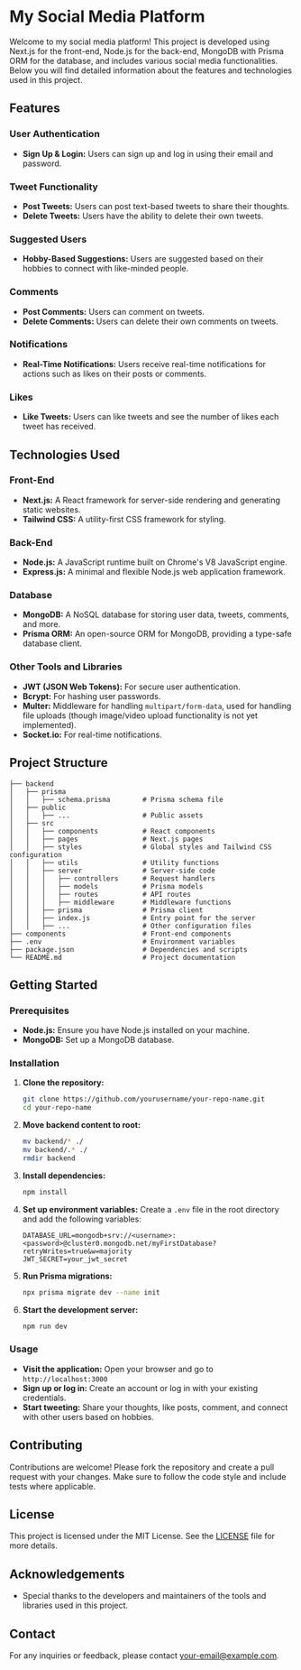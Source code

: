 # My Social Media Platform

Welcome to my social media platform! This project is developed using Next.js for the front-end, Node.js for the back-end, MongoDB with Prisma ORM for the database, and includes various social media functionalities. Below you will find detailed information about the features and technologies used in this project.

## Features

### User Authentication
- **Sign Up & Login:** Users can sign up and log in using their email and password.

### Tweet Functionality
- **Post Tweets:** Users can post text-based tweets to share their thoughts.
- **Delete Tweets:** Users have the ability to delete their own tweets.

### Suggested Users
- **Hobby-Based Suggestions:** Users are suggested based on their hobbies to connect with like-minded people.

### Comments
- **Post Comments:** Users can comment on tweets.
- **Delete Comments:** Users can delete their own comments on tweets.

### Notifications
- **Real-Time Notifications:** Users receive real-time notifications for actions such as likes on their posts or comments.

### Likes
- **Like Tweets:** Users can like tweets and see the number of likes each tweet has received.

## Technologies Used

### Front-End
- **Next.js:** A React framework for server-side rendering and generating static websites.
- **Tailwind CSS:** A utility-first CSS framework for styling.

### Back-End
- **Node.js:** A JavaScript runtime built on Chrome's V8 JavaScript engine.
- **Express.js:** A minimal and flexible Node.js web application framework.

### Database
- **MongoDB:** A NoSQL database for storing user data, tweets, comments, and more.
- **Prisma ORM:** An open-source ORM for MongoDB, providing a type-safe database client.

### Other Tools and Libraries
- **JWT (JSON Web Tokens):** For secure user authentication.
- **Bcrypt:** For hashing user passwords.
- **Multer:** Middleware for handling `multipart/form-data`, used for handling file uploads (though image/video upload functionality is not yet implemented).
- **Socket.io:** For real-time notifications.

## Project Structure

```plaintext
├── backend
│   ├── prisma
│   │   ├── schema.prisma        # Prisma schema file
│   ├── public
│   │   ├── ...                  # Public assets
│   ├── src
│   │   ├── components           # React components
│   │   ├── pages                # Next.js pages
│   │   ├── styles               # Global styles and Tailwind CSS configuration
│   │   ├── utils                # Utility functions
│   │   ├── server               # Server-side code
│   │   │   ├── controllers      # Request handlers
│   │   │   ├── models           # Prisma models
│   │   │   ├── routes           # API routes
│   │   │   ├── middleware       # Middleware functions
│   │   ├── prisma               # Prisma client
│   │   ├── index.js             # Entry point for the server
│   │   ├── ...                  # Other configuration files
├── components                   # Front-end components
├── .env                         # Environment variables
├── package.json                 # Dependencies and scripts
└── README.md                    # Project documentation
```

## Getting Started

### Prerequisites
- **Node.js:** Ensure you have Node.js installed on your machine.
- **MongoDB:** Set up a MongoDB database.

### Installation

1. **Clone the repository:**
   ```bash
   git clone https://github.com/yourusername/your-repo-name.git
   cd your-repo-name
   ```

2. **Move backend content to root:**
   ```bash
   mv backend/* ./
   mv backend/.* ./
   rmdir backend
   ```

3. **Install dependencies:**
   ```bash
   npm install
   ```

4. **Set up environment variables:**
   Create a `.env` file in the root directory and add the following variables:
   ```plaintext
   DATABASE_URL=mongodb+srv://<username>:<password>@cluster0.mongodb.net/myFirstDatabase?retryWrites=true&w=majority
   JWT_SECRET=your_jwt_secret
   ```

5. **Run Prisma migrations:**
   ```bash
   npx prisma migrate dev --name init
   ```

6. **Start the development server:**
   ```bash
   npm run dev
   ```

### Usage

- **Visit the application:** Open your browser and go to `http://localhost:3000`
- **Sign up or log in:** Create an account or log in with your existing credentials.
- **Start tweeting:** Share your thoughts, like posts, comment, and connect with other users based on hobbies.

## Contributing

Contributions are welcome! Please fork the repository and create a pull request with your changes. Make sure to follow the code style and include tests where applicable.

## License

This project is licensed under the MIT License. See the [LICENSE](LICENSE) file for more details.

## Acknowledgements

- Special thanks to the developers and maintainers of the tools and libraries used in this project.

## Contact

For any inquiries or feedback, please contact [your-email@example.com](hamzashaukat714@gmail.com).
